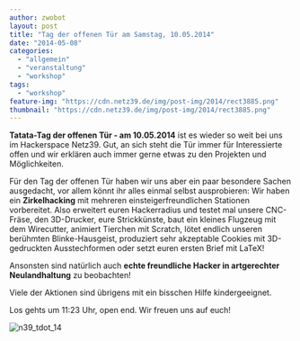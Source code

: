 ```yaml
---
author: zwobot
layout: post
title: "Tag der offenen Tür am Samstag, 10.05.2014"
date: "2014-05-08"
categories: 
  - "allgemein"
  - "veranstaltung"
  - "workshop"
tags: 
  - "workshop"
feature-img: "https://cdn.netz39.de/img/post-img/2014/rect3885.png"
thumbnail: "https://cdn.netz39.de/img/post-img/2014/rect3885.png"
---
```


**Tatata-Tag der offenen Tür - am 10.05.2014** ist es wieder so weit bei uns im Hackerspace Netz39. Gut, an sich steht die Tür immer für Interessierte offen und wir erklären auch immer gerne etwas zu den Projekten und Möglichkeiten.

Für den Tag der offenen Tür haben wir uns aber ein paar besondere Sachen ausgedacht, vor allem könnt ihr alles einmal selbst ausprobieren: Wir haben ein **Zirkelhacking** mit mehreren einsteigerfreundlichen Stationen vorbereitet. Also erweitert euren Hackerradius und testet mal unsere CNC-Fräse, den 3D-Drucker, eure Strickkünste, baut ein kleines Flugzeug mit dem Wirecutter, animiert Tierchen mit Scratch, lötet endlich unseren berühmten Blinke-Hausgeist, produziert sehr akzeptable Cookies mit 3D-gedruckten Ausstechformen oder setzt euren ersten Brief mit LaTeX!

Ansonsten sind natürlich auch **echte freundliche Hacker in artgerechter Neulandhaltung** zu beobachten!

Viele der Aktionen sind übrigens mit ein bisschen Hilfe kindergeeignet.

Los gehts um 11:23 Uhr, open end. Wir freuen uns auf euch!


![n39_tdot_14](https://cdn.netz39.de/img/post-img/2014/n39_tdot_14.jpg)
